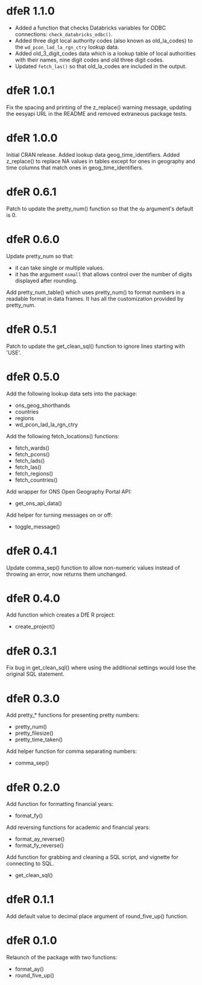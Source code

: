 # dfeR 1.1.0

- Added a function that checks Databricks variables for ODBC connections: `check_databricks_odbc()`.
- Added three digit local authority codes (also known as old_la_codes) to the `wd_pcon_lad_la_rgn_ctry` lookup data.
- Added old_3_digit_codes data which is a lookup table of local authorities with their names, nine digit codes and old three digit codes.
- Updated `fetch_las()` so that old_la_codes are included in the output.

# dfeR 1.0.1

Fix the spacing and printing of the z_replace() warning message, updating the eesyapi URL in the README and removed extraneous package tests.

# dfeR 1.0.0

Initial CRAN release.
Added lookup data geog_time_identifiers.
Added z_replace() to replace NA values in tables except for ones in geography and time columns that match ones in geog_time_identifiers. 

# dfeR 0.6.1

Patch to update the pretty_num() function so that the `dp` argument's default is 0. 

# dfeR 0.6.0

Update pretty_num so that: 

- it can take single or multiple values. 
- it has the argument `nsmall` that allows control over the number of digits displayed after rounding. 

Add pretty_num_table() which uses pretty_num() to format numbers in a readable format in data frames. 
It has all the customization provided by pretty_num. 

# dfeR 0.5.1

Patch to update the get_clean_sql() function to ignore lines starting with 'USE'.

# dfeR 0.5.0

Add the following lookup data sets into the package:

- ons_geog_shorthands
- countries
- regions
- wd_pcon_lad_la_rgn_ctry

Add the following fetch_locations() functions:

- fetch_wards()
- fetch_pcons()
- fetch_lads()
- fetch_las()
- fetch_regions()
- fetch_countries()

Add wrapper for ONS Open Geography Portal API:

- get_ons_api_data()

Add helper for turning messages on or off:

- toggle_message()

# dfeR 0.4.1

Update comma_sep() function to allow non-numeric values instead of throwing an error, now returns them unchanged.

# dfeR 0.4.0

Add function which creates a DfE R project:

- create_project() 

# dfeR 0.3.1

Fix bug in get_clean_sql() where using the additional settings would lose the original SQL statement.

# dfeR 0.3.0

Add pretty_* functions for presenting pretty numbers:

- pretty_num()
- pretty_filesize()
- pretty_time_taken()

Add helper function for comma separating numbers:

- comma_sep()

# dfeR 0.2.0

Add function for formatting financial years:

- format_fy()

Add reversing functions for academic and financial years:

- format_ay_reverse()
- format_fy_reverse()

Add function for grabbing and cleaning a SQL script, and vignette for connecting to SQL.

- get_clean_sql()

# dfeR 0.1.1

Add default value to decimal place argument of round_five_up() function.

# dfeR 0.1.0

Relaunch of the package with two functions:

- format_ay()
- round_five_up()
